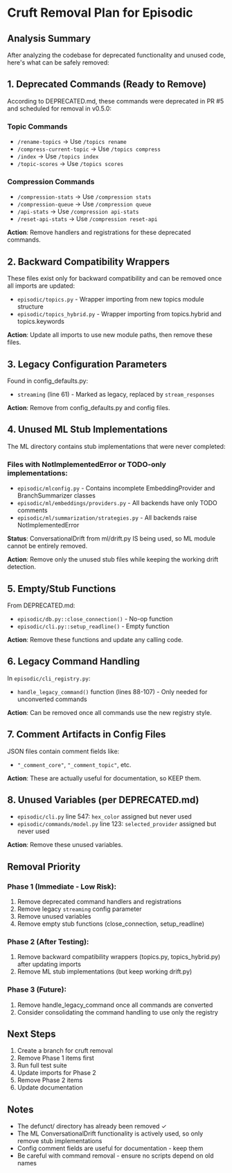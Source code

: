 # Cruft Removal Plan for Episodic

## Analysis Summary

After analyzing the codebase for deprecated functionality and unused code, here's what can be safely removed:

## 1. Deprecated Commands (Ready to Remove)

According to DEPRECATED.md, these commands were deprecated in PR #5 and scheduled for removal in v0.5.0:

### Topic Commands
- `/rename-topics` → Use `/topics rename`
- `/compress-current-topic` → Use `/topics compress`
- `/index` → Use `/topics index`
- `/topic-scores` → Use `/topics scores`

### Compression Commands
- `/compression-stats` → Use `/compression stats`
- `/compression-queue` → Use `/compression queue`
- `/api-stats` → Use `/compression api-stats`
- `/reset-api-stats` → Use `/compression reset-api`

**Action**: Remove handlers and registrations for these deprecated commands.

## 2. Backward Compatibility Wrappers

These files exist only for backward compatibility and can be removed once all imports are updated:

- `episodic/topics.py` - Wrapper importing from new topics module structure
- `episodic/topics_hybrid.py` - Wrapper importing from topics.hybrid and topics.keywords

**Action**: Update all imports to use new module paths, then remove these files.

## 3. Legacy Configuration Parameters

Found in config_defaults.py:
- `streaming` (line 61) - Marked as legacy, replaced by `stream_responses`

**Action**: Remove from config_defaults.py and config files.

## 4. Unused ML Stub Implementations

The ML directory contains stub implementations that were never completed:

### Files with NotImplementedError or TODO-only implementations:
- `episodic/mlconfig.py` - Contains incomplete EmbeddingProvider and BranchSummarizer classes
- `episodic/ml/embeddings/providers.py` - All backends have only TODO comments
- `episodic/ml/summarization/strategies.py` - All backends raise NotImplementedError

**Status**: ConversationalDrift from ml/drift.py IS being used, so ML module cannot be entirely removed.

**Action**: Remove only the unused stub files while keeping the working drift detection.

## 5. Empty/Stub Functions

From DEPRECATED.md:
- `episodic/db.py::close_connection()` - No-op function
- `episodic/cli.py::setup_readline()` - Empty function

**Action**: Remove these functions and update any calling code.

## 6. Legacy Command Handling

In `episodic/cli_registry.py`:
- `handle_legacy_command()` function (lines 88-107) - Only needed for unconverted commands

**Action**: Can be removed once all commands use the new registry style.

## 7. Comment Artifacts in Config Files

JSON files contain comment fields like:
- `"_comment_core"`, `"_comment_topic"`, etc.

**Action**: These are actually useful for documentation, so KEEP them.

## 8. Unused Variables (per DEPRECATED.md)

- `episodic/cli.py` line 547: `hex_color` assigned but never used
- `episodic/commands/model.py` line 123: `selected_provider` assigned but never used

**Action**: Remove these unused variables.

## Removal Priority

### Phase 1 (Immediate - Low Risk):
1. Remove deprecated command handlers and registrations
2. Remove legacy `streaming` config parameter
3. Remove unused variables
4. Remove empty stub functions (close_connection, setup_readline)

### Phase 2 (After Testing):
1. Remove backward compatibility wrappers (topics.py, topics_hybrid.py) after updating imports
2. Remove ML stub implementations (but keep working drift.py)

### Phase 3 (Future):
1. Remove handle_legacy_command once all commands are converted
2. Consider consolidating the command handling to use only the registry

## Next Steps

1. Create a branch for cruft removal
2. Remove Phase 1 items first
3. Run full test suite
4. Update imports for Phase 2
5. Remove Phase 2 items
6. Update documentation

## Notes

- The defunct/ directory has already been removed ✓
- The ML ConversationalDrift functionality is actively used, so only remove stub implementations
- Config comment fields are useful for documentation - keep them
- Be careful with command removal - ensure no scripts depend on old names